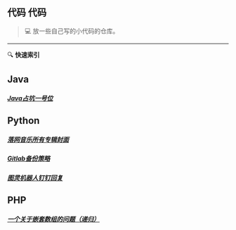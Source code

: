 ## 代码 代码

> :computer: 放一些自己写的小代码的仓库。 
-----
:mag: **快速索引**
## Java

##### [Java占坑一号位](build/docs/安装Docker.md)

## Python 

##### [落网音乐所有专辑封面](code/python/落网音乐所有专辑封面.md)
##### [Gitlab备份策略](code/python/Gitlab等的备份策略.md)
##### [图灵机器人钉钉回复](code/python/图灵机器人钉钉回复.md)

## PHP

##### [一个关于嵌套数组的问题（递归）](code/php/V站新人首答.md)




